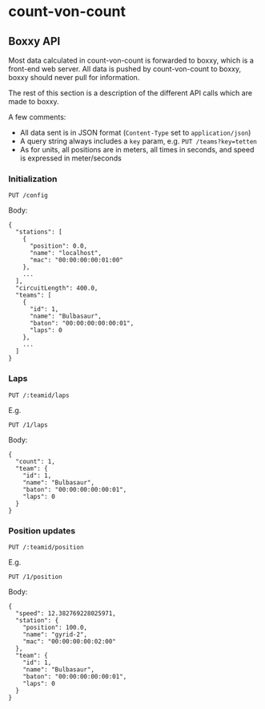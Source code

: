 # count-von-count

## Boxxy API

Most data calculated in count-von-count is forwarded to boxxy, which is a
front-end web server. All data is pushed by count-von-count to boxxy, boxxy
should never pull for information.

The rest of this section is a description of the different API calls which are
made to boxxy.

A few comments:

- All data sent is in JSON format (`Content-Type` set to `application/json`)
- A query string always includes a `key` param, e.g. `PUT /teams?key=tetten`
- As for units, all positions are in meters, all times in seconds, and speed is
  expressed in meter/seconds

### Initialization

    PUT /config

Body:

    {
      "stations": [
        {
          "position": 0.0,
          "name": "localhost",
          "mac": "00:00:00:00:01:00"
        },
        ...
      ],
      "circuitLength": 400.0,
      "teams": [
        {
          "id": 1,
          "name": "Bulbasaur",
          "baton": "00:00:00:00:00:01",
          "laps": 0
        },
        ...
      ]
    }

### Laps

    PUT /:teamid/laps

E.g.

    PUT /1/laps

Body:

    {
      "count": 1,
      "team": {
        "id": 1,
        "name": "Bulbasaur",
        "baton": "00:00:00:00:00:01",
        "laps": 0
      }
    }

### Position updates

    PUT /:teamid/position

E.g.

    PUT /1/position

Body:

    {
      "speed": 12.382769228025971,
      "station": {
        "position": 100.0,
        "name": "gyrid-2",
        "mac": "00:00:00:00:02:00"
      },
      "team": {
        "id": 1,
        "name": "Bulbasaur",
        "baton": "00:00:00:00:00:01",
        "laps": 0
      }
    }
